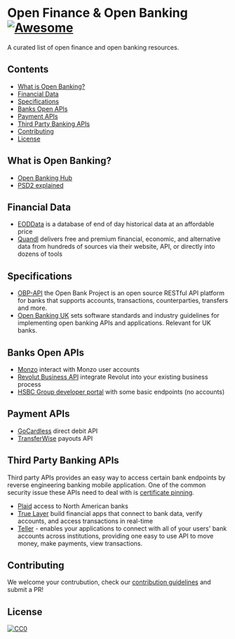 
# Open Finance & Open Banking [![Awesome](https://cdn.rawgit.com/sindresorhus/awesome/d7305f38d29fed78fa85652e3a63e154dd8e8829/media/badge.svg)](https://github.com/sindresorhus/awesome)

A curated list of open finance and open banking resources.

<!-- START doctoc generated TOC please keep comment here to allow auto update -->
<!-- DON'T EDIT THIS SECTION, INSTEAD RE-RUN doctoc TO UPDATE -->
## Contents

- [What is Open Banking?](#what-is-open-banking)
- [Financial Data](#financial-data)
- [Specifications](#specifications)
- [Banks Open APIs](#banks-open-apis)
- [Payment APIs](#payment-apis)
- [Third Party Banking APIs](#third-party-banking-apis)
- [Contributing](#contributing)
- [License](#license)

<!-- END doctoc generated TOC please keep comment here to allow auto update -->

## What is Open Banking?

* [Open Banking Hub](https://openbankinghub.com/)
* [PSD2 explained](https://en.wikipedia.org/wiki/Payment_Services_Directive)

## Financial Data

* [EODData](http://eoddata.com/default.aspx) is a database of end of day historical data at an affordable price
* [Quandl](https://www.quandl.com/) delivers free and premium financial, economic, and alternative data from hundreds of sources via their website, API, or directly into dozens of tools


## Specifications

* [OBP-API](https://github.com/OpenBankProject/OBP-API) the Open Bank Project is an
open source RESTful API platform for banks that supports accounts, transactions, counterparties, transfers and more.
* [Open Banking UK](https://www.openbanking.org.uk/) sets software standards and industry guidelines for implementing open banking APIs and applications. Relevant for UK banks.

## Banks Open APIs

* [Monzo](https://monzo.com/docs/) interact with Monzo user accounts
* [Revolut Business API](https://www.revolut.com/us-en/open-api) integrate Revolut into your existing business process
* [HSBC Group developer portal](https://developer.hsbc.com/) with some basic endpoints (no accounts)

## Payment APIs

* [GoCardless](https://gocardless.com/direct-debit-api/) direct debit API
* [TransferWise](https://transferwise.com/payouts/) payouts API

## Third Party Banking APIs

Third party APIs provides an easy way to access certain bank endpoints by reverse engineering
banking mobile application. One of the common security issue these APIs need to deal with is [certificate pinning](https://media.blackhat.com/bh-us-12/Turbo/Diquet/BH_US_12_Diqut_Osborne_Mobile_Certificate_Pinning_Slides.pdf).

* [Plaid](https://plaid.com/) access to North American banks
* [True Layer](https://truelayer.com/) build financial apps that connect to bank data, verify accounts, and access transactions in real-time
* [Teller](https://teller.io/) - enables your applications to connect with all of your users' bank accounts across institutions, providing one easy to use API to move money, make payments, view transactions.

## Contributing

We welcome your contrubution, check our [contribution guidelines](./contributing.md) and submit a PR!

## License

[![CC0](http://mirrors.creativecommons.org/presskit/buttons/88x31/svg/cc-zero.svg)](https://creativecommons.org/publicdomain/zero/1.0/)
